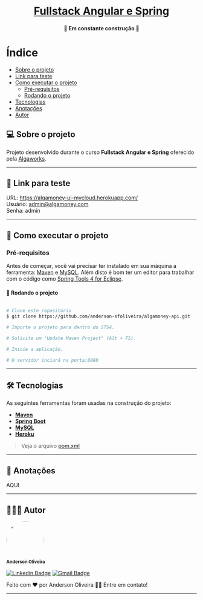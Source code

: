 ﻿<h1 align="center">
  <a href="https://algamoney-ui-mycloud.herokuapp.com/">Fullstack Angular e Spring</a>
</h1>

<h4 align="center">
	🚧 Em constante construção 🚧
</h4>

# Índice

<!--ts-->

- [Sobre o projeto](#-sobre-o-projeto)
- [Link para teste](#-link-para-teste)
- [Como executar o projeto](#-como-executar-o-projeto)
  - [Pré-requisitos](#pré-requisitos)
  - [Rodando o projeto](#user-content--rodando-o-projeto)
- [Tecnologias](#-tecnologias)
- [Anotações](#-anotações)
- [Autor](#-autor)
<!--te-->

## 💻 Sobre o projeto

Projeto desenvolvido durante o curso **Fullstack Angular e Spring** oferecido pela [Algaworks](https://www.algaworks.com/).

---

## 🧪 Link para teste

URL: https://algamoney-ui-mycloud.herokuapp.com/
<br/>
Usuário: admin@algamoney.com
<br/>
Senha: admin

---

## 🚀 Como executar o projeto

### Pré-requisitos

Antes de começar, você vai precisar ter instalado em sua máquina a ferramenta:
[Maven](https://maven.apache.org/) e [MySQL](https://www.mysql.com/).
Além disto é bom ter um editor para trabalhar com o código como [Spring Tools 4 for Eclipse](https://spring.io/tools/).

#### 🎲 Rodando o projeto

```bash

# Clone este repositório
$ git clone https://github.com/anderson-sfoliveira/algamoney-api.git

# Importe o projeto para dentro do STS4.

# Solicite um "Update Maven Project" (Alt + F5).

# Inicie a aplicação.

# O servidor inciará na porta:8080

```

---

## 🛠 Tecnologias

As seguintes ferramentas foram usadas na construção do projeto:

- **[Maven](https://maven.apache.org/)**
- **[Spring Boot](https://spring.io/projects/spring-boot)**
- **[MySQL](https://www.mysql.com/)**
- **[Heroku](https://www.heroku.com/)**

> Veja o arquivo [pom.xml](https://github.com/anderson-sfoliveira/algamoney-api/blob/master/pom.xml)

---

## 📝 Anotações

AQUI

---

## 👨🏽‍💻 Autor

<a href="https://www.linkedin.com/in/anderson-sfoliveira/">
 <img style="border-radius: 50%;" src="https://avatars.githubusercontent.com/u/2175235?s=400&u=432d3456eb62f2df111abdccd667976321f6f74a&v=4" width="100px;" alt=""/>
 <br />
 <sub><b>Anderson Oliveira</b></sub></a> <a href="https://www.linkedin.com/in/anderson-sfoliveira/" title="Anderson Oliveira"></a>
 <br />

[![Linkedin Badge](https://img.shields.io/badge/-Anderson-blue?style=flat-square&logo=Linkedin&logoColor=white&link=https://www.linkedin.com/in/anderson-sfoliveira/)](https://www.linkedin.com/in/anderson-sfoliveira/)
[![Gmail Badge](https://img.shields.io/badge/-anderson.sfoliveira@gmail.com-c14438?style=flat-square&logo=Gmail&logoColor=white&link=mailto:anderson.sfoliveira@gmail.com)](mailto:anderson.sfoliveira@gmail.com)

Feito com ❤️ por Anderson Oliveira 👋🏽 Entre em contato!

---